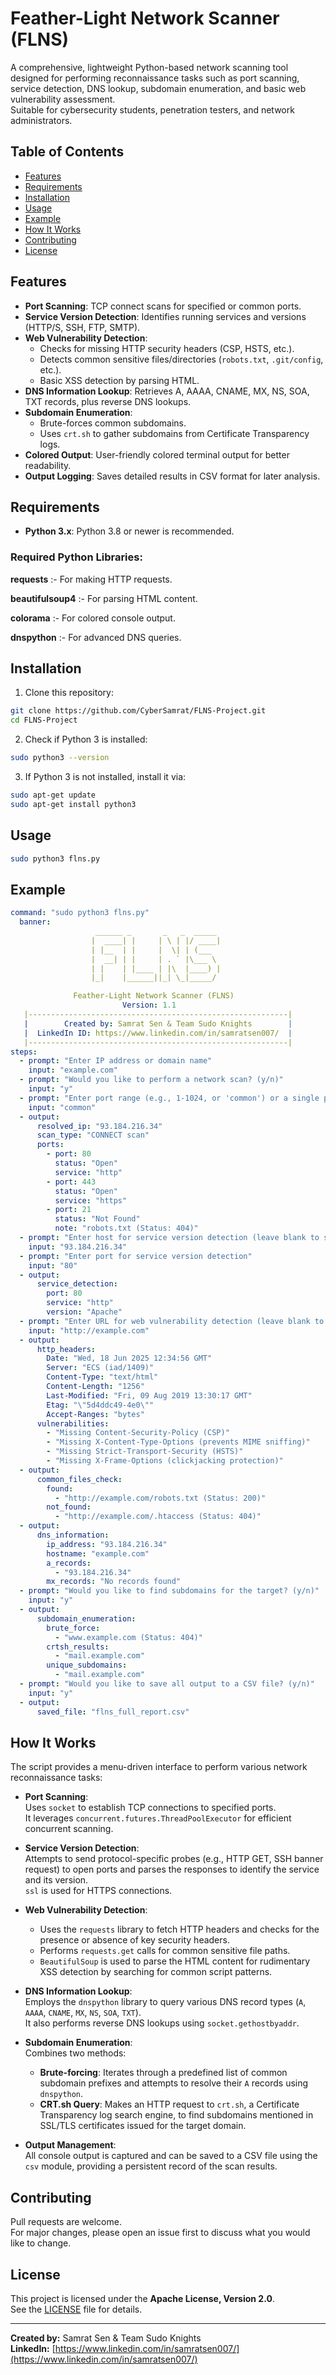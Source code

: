 # Feather-Light Network Scanner (FLNS)

A comprehensive, lightweight Python-based network scanning tool designed for performing reconnaissance tasks such as port scanning, service detection, DNS lookup, subdomain enumeration, and basic web vulnerability assessment.  
Suitable for cybersecurity students, penetration testers, and network administrators.

## Table of Contents

- [Features](#features)
- [Requirements](#requirements)
- [Installation](#installation)
- [Usage](#usage)
- [Example](#example)
- [How It Works](#how-it-works)
- [Contributing](#contributing)
- [License](#license)

## Features

- **Port Scanning**: TCP connect scans for specified or common ports.
- **Service Version Detection**: Identifies running services and versions (HTTP/S, SSH, FTP, SMTP).
- **Web Vulnerability Detection**:
  - Checks for missing HTTP security headers (CSP, HSTS, etc.).
  - Detects common sensitive files/directories (`robots.txt`, `.git/config`, etc.).
  - Basic XSS detection by parsing HTML.
- **DNS Information Lookup**: Retrieves A, AAAA, CNAME, MX, NS, SOA, TXT records, plus reverse DNS lookups.
- **Subdomain Enumeration**:
  - Brute-forces common subdomains.
  - Uses `crt.sh` to gather subdomains from Certificate Transparency logs.
- **Colored Output**: User-friendly colored terminal output for better readability.
- **Output Logging**: Saves detailed results in CSV format for later analysis.

## Requirements

- **Python 3.x**: Python 3.8 or newer is recommended.

### Required Python Libraries:

**requests** :-   For making HTTP requests.

**beautifulsoup4** :-   For parsing HTML content.

**colorama** :-   For colored console output.

**dnspython** :-   For advanced DNS queries.

## Installation

1. Clone this repository:

```bash
git clone https://github.com/CyberSamrat/FLNS-Project.git
cd FLNS-Project
```
2. Check if Python 3 is installed:
```bash
sudo python3 --version
```
3. If Python 3 is not installed, install it via:
```bash
sudo apt-get update
sudo apt-get install python3
```

## Usage
```bash
sudo python3 flns.py
```

## Example
```yaml
command: "sudo python3 flns.py"
  banner: 
                   ______ _       _   _  _____
                  |  ____| |     | \ | |/ ____|
                  | |__  | |     |  \| | (___
                  |  __| | |     | . ` |\___ \
                  | |    | |____ | |\  |____) |
                  |_|    |______||_| \_|_____/

              Feather-Light Network Scanner (FLNS)
                         Version: 1.1
   |----------------------------------------------------------|
   |        Created by: Samrat Sen & Team Sudo Knights        |
   |  LinkedIn ID: https://www.linkedin.com/in/samratsen007/  |
   |----------------------------------------------------------|
steps:
  - prompt: "Enter IP address or domain name"
    input: "example.com"
  - prompt: "Would you like to perform a network scan? (y/n)"
    input: "y"
  - prompt: "Enter port range (e.g., 1-1024, or 'common') or a single port"
    input: "common"
  - output:
      resolved_ip: "93.184.216.34"
      scan_type: "CONNECT scan"
      ports:
        - port: 80
          status: "Open"
          service: "http"
        - port: 443
          status: "Open"
          service: "https"
        - port: 21
          status: "Not Found"
          note: "robots.txt (Status: 404)"
  - prompt: "Enter host for service version detection (leave blank to skip)"
    input: "93.184.216.34"
  - prompt: "Enter port for service version detection"
    input: "80"
  - output:
      service_detection:
        port: 80
        service: "http"
        version: "Apache"
  - prompt: "Enter URL for web vulnerability detection (leave blank to skip)"
    input: "http://example.com"
  - output:
      http_headers:
        Date: "Wed, 18 Jun 2025 12:34:56 GMT"
        Server: "ECS (iad/1409)"
        Content-Type: "text/html"
        Content-Length: "1256"
        Last-Modified: "Fri, 09 Aug 2019 13:30:17 GMT"
        Etag: "\"5d4ddc49-4e0\""
        Accept-Ranges: "bytes"
      vulnerabilities:
        - "Missing Content-Security-Policy (CSP)"
        - "Missing X-Content-Type-Options (prevents MIME sniffing)"
        - "Missing Strict-Transport-Security (HSTS)"
        - "Missing X-Frame-Options (clickjacking protection)"
  - output:
      common_files_check:
        found:
          - "http://example.com/robots.txt (Status: 200)"
        not_found:
          - "http://example.com/.htaccess (Status: 404)"
  - output:
      dns_information:
        ip_address: "93.184.216.34"
        hostname: "example.com"
        a_records:
          - "93.184.216.34"
        mx_records: "No records found"
  - prompt: "Would you like to find subdomains for the target? (y/n)"
    input: "y"
  - output:
      subdomain_enumeration:
        brute_force:
          - "www.example.com (Status: 404)"
        crtsh_results:
          - "mail.example.com"
        unique_subdomains:
          - "mail.example.com"
  - prompt: "Would you like to save all output to a CSV file? (y/n)"
    input: "y"
  - output:
      saved_file: "flns_full_report.csv"
```
## How It Works

The script provides a menu-driven interface to perform various network reconnaissance tasks:

- **Port Scanning**:  
  Uses `socket` to establish TCP connections to specified ports.  
  It leverages `concurrent.futures.ThreadPoolExecutor` for efficient concurrent scanning.

- **Service Version Detection**:  
  Attempts to send protocol-specific probes (e.g., HTTP GET, SSH banner request) to open ports and parses the responses to identify the service and its version.  
  `ssl` is used for HTTPS connections.

- **Web Vulnerability Detection**:
  - Uses the `requests` library to fetch HTTP headers and checks for the presence or absence of key security headers.
  - Performs `requests.get` calls for common sensitive file paths.
  - `BeautifulSoup` is used to parse the HTML content for rudimentary XSS detection by searching for common script patterns.

- **DNS Information Lookup**:  
  Employs the `dnspython` library to query various DNS record types (`A`, `AAAA`, `CNAME`, `MX`, `NS`, `SOA`, `TXT`).  
  It also performs reverse DNS lookups using `socket.gethostbyaddr`.

- **Subdomain Enumeration**:  
  Combines two methods:
  - **Brute-forcing**: Iterates through a predefined list of common subdomain prefixes and attempts to resolve their `A` records using `dnspython`.
  - **CRT.sh Query**: Makes an HTTP request to `crt.sh`, a Certificate Transparency log search engine, to find subdomains mentioned in SSL/TLS certificates issued for the target domain.

- **Output Management**:  
  All console output is captured and can be saved to a CSV file using the `csv` module, providing a persistent record of the scan results.
## Contributing

Pull requests are welcome.  
For major changes, please open an issue first to discuss what you would like to change.

## License

This project is licensed under the **Apache License, Version 2.0**.  
See the [LICENSE](LICENSE) file for details.

---

**Created by:** Samrat Sen & Team Sudo Knights  
**LinkedIn:** [https://www.linkedin.com/in/samratsen007/](https://www.linkedin.com/in/samratsen007/)
